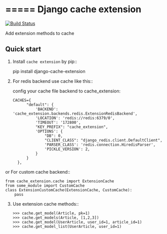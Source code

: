 =====
Django cache extension
=====

[![Build Status](https://travis-ci.org/Beeblio/django-cache-extension.svg?branch=master)](https://travis-ci.org/Beeblio/django-cache-extension)

Add extension methods to cache

Quick start
-----------

1. Install ``cache extension`` by pip::

    pip install django-cache-extension

2. For redis backend use cache like this::

    config your cache file backend to cache_extension:

    ```
    CACHES={
          "default": {
              'BACKEND': 'cache_extension.backends.redis.ExtensionRedisBackend',
              'LOCATION': 'redis://redis:6379/0',
              'TIMEOUT': '172800',
              "KEY_PREFIX": "cache_extension",
              'OPTIONS': {
                  "DB": 0,
                  "CLIENT_CLASS": "django_redis.client.DefaultClient",
                  'PARSER_CLASS': 'redis.connection.HiredisParser',
                  'PICKLE_VERSION': 2,
              }
          }
      },
    ```

or For custom cache backend:: 

   ```
   from cache_extension.cache import ExtensionCache
   from some_module import CustomCache
   class ExtensionCustomCache(ExtensionCache, CustomCache):
       pass
   ```


3. Use extension cache methods:: 

   ```
   >>> cache.get_model(Article, pk=1)
   >>> cache.get_models(Article, [1,2,3])
   >>> cache.get_model(UserArticle, user_id=1, article_id=1)
   >>> cache.get_model_list(UserArticle, user_id=1)
   ```
